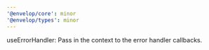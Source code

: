 ```yaml
---
'@envelop/core': minor
'@envelop/types': minor
---
```


useErrorHandler: Pass in the context to the error handler callbacks.
